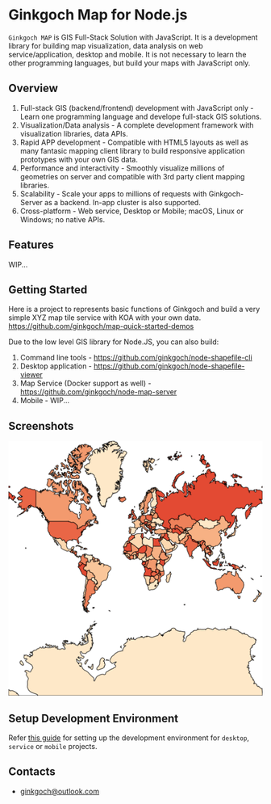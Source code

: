 # Ginkgoch Map for Node.js
`Ginkgoch MAP` is GIS Full-Stack Solution with JavaScript. It is a development library for building map visualization, data analysis on web service/application, desktop and mobile. It is not necessary to learn the other programming languages, but build your maps with JavaScript only.

## Overview
1. Full-stack GIS (backend/frontend) development with JavaScript only - Learn one programming language and develope full-stack GIS solutions.
2. Visualization/Data analysis - A complete development framework with visualization libraries, data APIs.
3. Rapid APP development - Compatible with HTML5 layouts as well as many fantasic mapping client library to build responsive application prototypes with your own GIS data.
4. Performance and interactivity - Smoothly visualize millions of geometries on server and compatible with 3rd party client mapping libraries.
5. Scalability - Scale your apps to millions of requests with Ginkgoch-Server as a backend. In-app cluster is also supported.
6. Cross-platform - Web service, Desktop or Mobile; macOS, Linux or Windows; no native APIs.

## Features
WIP...

## Getting Started
Here is a project to represents basic functions of Ginkgoch and build a very simple XYZ map tile service with KOA with your own data. https://github.com/ginkgoch/map-quick-started-demos

Due to the low level GIS library for Node.JS, you can also build:
1. Command line tools - https://github.com/ginkgoch/node-shapefile-cli
2. Desktop application - https://github.com/ginkgoch/node-shapefile-viewer
3. Map Service (Docker support as well) - https://github.com/ginkgoch/node-map-server
4. Mobile - WIP...

## Screenshots
![colorful map](./tests/data/layers/render-colorful-map.png)

## Setup Development Environment
Refer [this guide](./SETUP.md) for setting up the development environment for `desktop`, `service` or `mobile` projects.

## Contacts
- [ginkgoch@outlook.com](mailto:ginkgo@outlook.com)


​    
